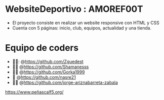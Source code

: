 # WebsiteDeportivo : AMOREF00T
- El proyecto consiste en realizar un website responsive con HTML y CSS
- Cuenta con 5 páginas: inicio, club, equipos, actualidad y una tienda.


# Equipo de coders

- 👩‍💻: @https://github.com/Zguedest 
- :woman_student: @https://github.com/Shamanesss
- :technologist: @https://github.com/Gorka1999
- :ninja: @https://github.com/nasre21
- :man_astronaut: @https://github.com/jorge-ariznabarreta-zabala

https://www.peñascalf5.org/

